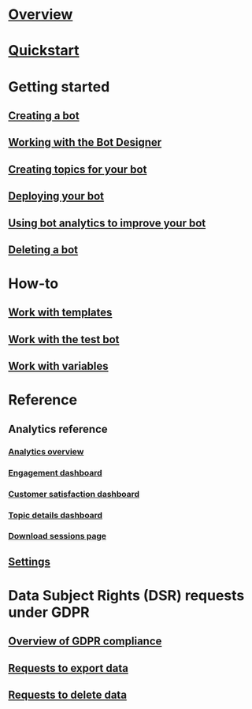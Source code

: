 # [Overview](overview.md)

# [Quickstart](quickstart.md)

# Getting started

## [Creating a bot](getting-started-create-bot.md)

## [Working with the Bot Designer](getting-started-bot-designer.md)

## [Creating topics for your bot](getting-started-create-topics.md)

## [Deploying your bot](getting-started-deploy.md)

## [Using bot analytics to improve your bot](getting-started-analytics.md)

## [Deleting a bot](getting-started-delete-bot.md)

# How-to

## [Work with templates](how-to-templates.md)

## [Work with the test bot](how-to-test-bot.md)

## [Work with variables](how-to-variables.md)

# Reference

## Analytics reference

### [Analytics overview](analytics-overview.md)

### [Engagement dashboard](analytics-engagement.md)

### [Customer satisfaction dashboard](analytics-csat.md)

### [Topic details dashboard](analytics-topic-details.md)

### [Download sessions page](analytics-sessions.md)

## [Settings](reference-settings.md)

# Data Subject Rights (DSR) requests under GDPR

## [Overview of GDPR compliance](gdpr-summary.md)

## [Requests to export data](gdpr-export.md)

## [Requests to delete data](gdpr-delete.md)